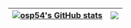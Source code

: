| <a href="https://github.com/osp54"><img align="center" src="https://github-readme-stats.vercel.app/api?username=osp54&show_icons=true&include_all_commits=true&theme=radical&hide_border=true" alt="osp54's GitHub stats" /></a> | <a href="https://github.com/osp54"><img align="center" src="https://github-readme-stats.vercel.app/api/top-langs/?username=osp54&layout=compact&theme=radical&hide_border=true" /></a> |
| ------------- | ------------- |

